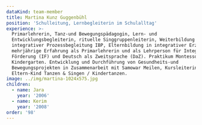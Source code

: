 ```yaml
---
dataKind: team-member
title: Martina Kunz Guggenbühl
position: 'Schulleitung, Lernbegleiterin im Schulalltag'
experience: >-
  Primarlehrerin, Tanz-und Bewegungspädagogin, Lern- und
  Entwicklungsbegleiterin, rituelle Singgruppenleiterin, Weiterbildung in
  integrativer Prozessbegleitung IBP, Elternbildung in integrativer Erziehung,
  mehrjährige Erfahrung als Primarlehrerin und als Lehrperson für Integrative
  Förderung (IF) und Deutsch als Zweitsprache (DaZ). Praktikum Montessori -
  Kindergarten. Entwicklung und Durchführung von Gesundheits-und
  Bewegungsprojekten in Zusammenarbeit mit Samowar Meilen, Kursleiterin
  Eltern-Kind Tanzen & Singen / Kindertanzen.
image: ../img/martina-1024x575.jpg
children:
  - name: Jara
    year: '2006'
  - name: Kerim
    year: '2008'
order: '98'
---
```


